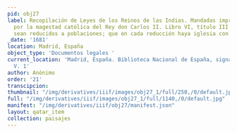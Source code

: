 ```yaml
---
pid: obj27
label: Recopilación de Leyes de los Reinos de las Indias. Mandadas imprimir, y publicar
  por la magestad católica del Rey don Carlos II. Libro VI, título III - Que los indios
  sean reducidos a poblaciones; que en cada reducción haya iglesia con puerta, y llave
_date: '1681'
location: Madrid, España
object_type: 'Documentos legales '
current_location: 'Madrid, España. Biblioteca Nacional de España, signatura: R/38739-387423/25836
  V. 1'
author: Anónimo
order: '21'
transcipcion:
thumbnail: "/img/derivatives/iiif/images/obj27_1/full/250,/0/default.jpg"
full: "/img/derivatives/iiif/images/obj27_1/full/1140,/0/default.jpg"
manifest: "/img/derivatives/iiif/obj27/manifest.json"
layout: qatar_item
collection: paisajes
---
```

